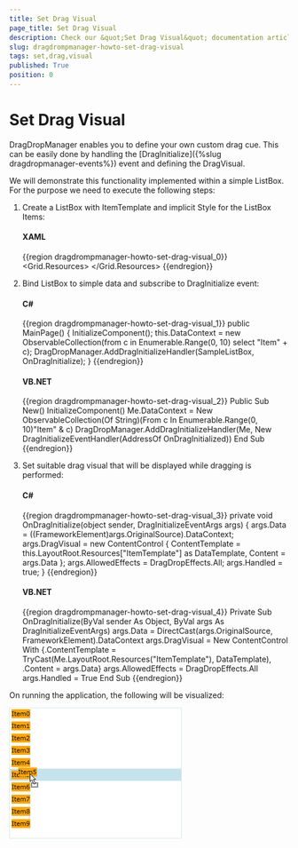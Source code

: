 ```yaml
---
title: Set Drag Visual
page_title: Set Drag Visual
description: Check our &quot;Set Drag Visual&quot; documentation article for the DragDropManager {{ site.framework_name }} control.
slug: dragdrompmanager-howto-set-drag-visual
tags: set,drag,visual
published: True
position: 0
---
```


# Set Drag Visual

DragDropManager enables you to define your own custom drag cue. This can be easily done by handling the [DragInitialize]({%slug dragdropmanager-events%}) event and defining the DragVisual. 

We will demonstrate this functionality implemented within a simple ListBox. For the purpose we need to execute the following steps:

1. Create a ListBox with ItemTemplate and implicit Style for the ListBox Items:

	#### __XAML__

	{{region dragdrompmanager-howto-set-drag-visual_0}}
		<Grid x:Name="LayoutRoot" Background="White">
			 <Grid.Resources>
				  <DataTemplate x:Name="ItemTemplate">
					  <Border Background="Orange">
						  <TextBlock Text="{Binding}" />
					  </Border>
				  </DataTemplate>
				  <Style TargetType="ListBoxItem">
					  <Setter Property="telerik:DragDropManager.AllowCapturedDrag" Value="True" />
				  </Style>
			  </Grid.Resources>
			  <ListBox x:Name="SampleListBox" ItemsSource="{Binding}" AllowDrop="True" 
					   ItemTemplate="{StaticResource ItemTemplate}" />
		</Grid>
	{{endregion}}

2. Bind ListBox to simple data and subscribe to DragInitialize event:

	#### __C#__

	{{region dragdrompmanager-howto-set-drag-visual_1}}
		public MainPage()
		{
			  InitializeComponent();
			  this.DataContext = new ObservableCollection<string>(from c in Enumerable.Range(0, 10) select "Item" + c);
			  DragDropManager.AddDragInitializeHandler(SampleListBox, OnDragInitialize);
		}
	{{endregion}}

	#### __VB.NET__

	{{region dragdrompmanager-howto-set-drag-visual_2}}
		Public Sub New()
		 InitializeComponent()
		 Me.DataContext = New ObservableCollection(Of String)(From c In Enumerable.Range(0, 10)"Item" & c)
		 DragDropManager.AddDragInitializeHandler(Me, New DragInitializeEventHandler(AddressOf OnDragInitialized)) 
		End Sub
	{{endregion}}

3. Set suitable drag visual that will be displayed while dragging is performed:

	#### __C#__

	{{region dragdrompmanager-howto-set-drag-visual_3}}
		private void OnDragInitialize(object sender, DragInitializeEventArgs args)
		{
			args.Data = ((FrameworkElement)args.OriginalSource).DataContext;
			args.DragVisual = new ContentControl { ContentTemplate = this.LayoutRoot.Resources["ItemTemplate"] as DataTemplate, Content = args.Data };
			args.AllowedEffects = DragDropEffects.All;
			args.Handled = true;
		}
	{{endregion}}

	#### __VB.NET__

	{{region dragdrompmanager-howto-set-drag-visual_4}}
		Private Sub OnDragInitialize(ByVal sender As Object, ByVal args As DragInitializeEventArgs)
			args.Data = DirectCast(args.OriginalSource, FrameworkElement).DataContext
			args.DragVisual = New ContentControl With {.ContentTemplate = TryCast(Me.LayoutRoot.Resources("ItemTemplate"), DataTemplate), .Content = args.Data}
			args.AllowedEffects = DragDropEffects.All
			args.Handled = True
		End Sub
	{{endregion}}

On running the application, the following will be visualized:

![WPF ](images/DragDropManger_SetVisualCue.png)

